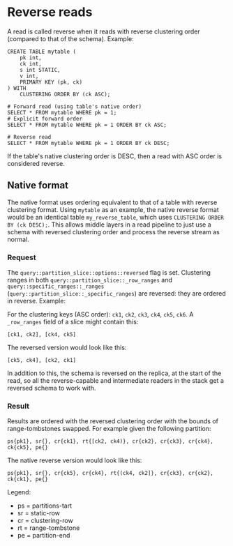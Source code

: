 # Reverse reads

A read is called reverse when it reads with reverse clustering order
(compared to that of the schema). Example:

    CREATE TABLE mytable (
        pk int,
        ck int,
        s int STATIC,
        v int,
        PRIMARY KEY (pk, ck)
    ) WITH
        CLUSTERING ORDER BY (ck ASC);

    # Forward read (using table's native order)
    SELECT * FROM mytable WHERE pk = 1;
    # Explicit forward order
    SELECT * FROM mytable WHERE pk = 1 ORDER BY ck ASC;

    # Reverse read
    SELECT * FROM mytable WHERE pk = 1 ORDER BY ck DESC;

If the table's native clustering order is DESC, then a read with ASC
order is considered reverse.

## Native format

The native format uses ordering equivalent to that of a table with
reverse clustering format. Using `mytable` as an example, the native
reverse format would be an identical table `my_reverse_table`, which
uses `CLUSTERING ORDER BY (ck DESC);`. This allows middle layers in a
read pipeline to just use a schema with reversed clustering order and
process the reverse stream as normal.

### Request

The `query::partition_slice::options::reversed` flag is set.
Clustering ranges in both `query::partition_slice::_row_ranges` and
`query::specific_ranges::_ranges`
(`query::partition_slice::_specific_ranges`)
are reversed: they are ordered in reverse. Example:

For the clustering keys (ASC order): `ck1`, `ck2`, `ck3`, `ck4`, `ck5`,
`ck6`.
A `_row_ranges` field of a slice might contain this:

    [ck1, ck2], [ck4, ck5]

The reversed version would look like this:

    [ck5, ck4], [ck2, ck1]

In addition to this, the schema is reversed on the replica, at the start
of the read, so all the reverse-capable and intermediate readers in the
stack get a reversed schema to work with.

### Result

Results are ordered with the reversed clustering order with
the bounds of range-tombstones swapped. For example given the following
partition:

    ps{pk1}, sr{}, cr{ck1}, rt{[ck2, ck4)}, cr{ck2}, cr{ck3}, cr{ck4}, ck{ck5}, pe{}

The native reverse version would look like this:

    ps{pk1}, sr{}, cr{ck5}, cr{ck4}, rt{(ck4, ck2]}, cr{ck3}, cr{ck2}, ck{ck1}, pe{}


Legend:
* ps = partitions-tart
* sr = static-row
* cr = clustering-row
* rt = range-tombstone
* pe = partition-end

